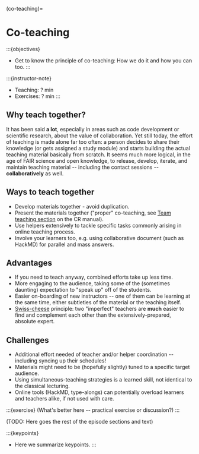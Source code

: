(co-teaching)=

# Co-teaching

:::{objectives}
- Get to know the principle of co-teaching: How we do it and how you can too.
:::

:::{instructor-note}
- Teaching: ? min
- Exercises: ? min
:::

Why teach together?
-------------------

It has been said **a lot**, especially in areas such as code development or scientific research, about the value of collaboration.
Yet still today, the effort of teaching is made alone far too often: a person decides to share their knowledge (or gets assigned a study module) and starts building the actual teaching material basically from scratch.
It seems much more logical, in the age of FAIR science and open knowledge, to release, develop, iterate, and maintain teaching material -- including the contact sessions -- **collaboratively** as well.

Ways to teach together
----------------------

* Develop materials together - avoid duplication.
* Present the materials together ("proper" co-teaching, see [Team teaching section](https://coderefinery.github.io/manuals/team-teaching/) on the CR manual).
* Use helpers extensively to tackle specific tasks commonly arising in online teaching process.
* Involve your learners too, e.g. using collaborative document (such as HackMD) for parallel and mass answers.

Advantages
----------

* If you need to teach anyway, combined efforts take up less time.
* More engaging to the audience, taking some of the (sometimes daunting) expectation to "speak up" off of the students.
* Easier on-boarding of new instructors -- one of them can be learning at the same time, either subtleties of the material or the teaching itself.
* [Swiss-cheese](https://en.wikipedia.org/wiki/Swiss_cheese_model) principle: two "imperfect" teachers are __much__ easier to find and complement each other than the extensively-prepared, absolute expert.

Challenges
----------

* Additional effort needed of teacher and/or helper coordination -- including syncing up their schedules!
* Materials might need to be (hopefully slightly) tuned to a specific target audience.
* Using simultaneous-teaching strategies is a learned skill, not identical to the classical lecturing.
* Online tools (HackMD, type-alongs) can potentially overload learners and teachers alike, if not used with care.

:::{exercise}
(What's better here -- practical exercise or discussion?)
:::

(TODO: Here goes the rest of the episode sections and text)


:::{keypoints}
- Here we summarize keypoints.
:::
